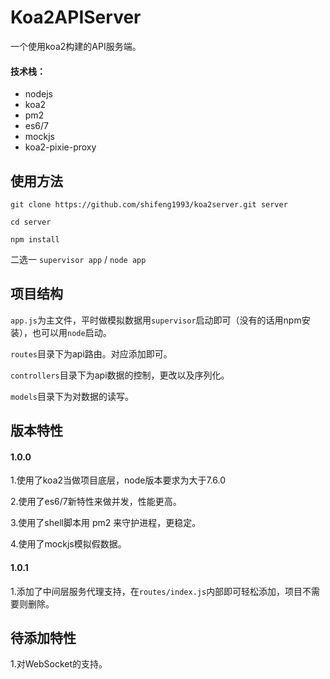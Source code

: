 # Koa2APIServer
一个使用koa2构建的API服务端。
#### 技术栈：
- nodejs
- koa2
- pm2
- es6/7
- mockjs
- koa2-pixie-proxy

## 使用方法

`git clone https://github.com/shifeng1993/koa2server.git server`

`cd server`

`npm install`

二选一
`supervisor app` / `node app` 

## 项目结构
`app.js`为主文件，平时做模拟数据用`supervisor`启动即可（没有的话用npm安装），也可以用`node`启动。

`routes`目录下为api路由。对应添加即可。

`controllers`目录下为api数据的控制，更改以及序列化。

`models`目录下为对数据的读写。

## 版本特性
#### 1.0.0
1.使用了koa2当做项目底层，node版本要求为大于7.6.0

2.使用了es6/7新特性来做并发，性能更高。

3.使用了shell脚本用 pm2 来守护进程，更稳定。

4.使用了mockjs模拟假数据。

#### 1.0.1
1.添加了中间层服务代理支持，在`routes/index.js`内部即可轻松添加，项目不需要则删除。

## 待添加特性
1.对WebSocket的支持。


